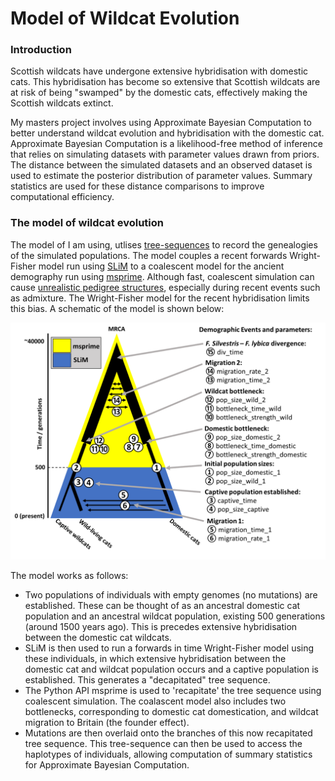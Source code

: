 # Model of Wildcat Evolution

### Introduction

Scottish wildcats have undergone extensive hybridisation with domestic cats. This hybridisation has become so extensive that Scottish wildcats are at risk of being "swamped" by the domestic cats, effectively making the Scottish wildcats extinct.

My masters project involves using Approximate Bayesian Computation to better understand wildcat evolution and hybridisation with the domestic cat. Approximate Bayesian Computation is a likelihood-free method of inference that relies on simulating datasets with parameter values drawn from priors. The distance between the simulated datasets and an observed dataset is used to estimate the posterior distribution of parameter values. Summary statistics are used for these distance comparisons to improve computational efficiency.

### The model of wildcat evolution

The model of I am using, utlises [tree-sequences](https://journals.plos.org/ploscompbiol/article?id=10.1371/journal.pcbi.1006581) to record the genealogies of the simulated populations. The model couples a recent forwards Wright-Fisher model run using [SLiM](http://benhaller.com/slim/SLiM_Manual.pdf) to a coalescent model for the ancient demography run using [msprime](https://msprime.readthedocs.io/en/stable/tutorial.html). Although fast, coalescent simulation can cause [unrealistic pedigree structures](https://www.genetics.org/content/190/4/1433.short), especially during recent events such as admixture. The Wright-Fisher model for the recent hybridisation limits this bias. A schematic of the model is shown below:

![Model schematic](plots/model_schematic.png)

The model works as follows:
- Two populations of individuals with empty genomes (no mutations) are established. These can be thought of as an ancestral domestic cat population and an ancestral wildcat population, existing 500 generations (around 1500 years ago). This is precedes extensive hybridisation between the domestic cat wildcats.
- SLiM is then used to run a forwards in time Wright-Fisher model using these individuals, in which extensive hybridisation between the domestic cat and wildcat population occurs and a captive population is established. This generates a "decapitated" tree sequence.
- The Python API msprime is used to 'recapitate' the tree sequence using coalescent simulation. The coalascent model also includes two bottlenecks, corresponding to domestic cat domestication, and wildcat migration to Britain (the founder effect).
- Mutations are then overlaid onto the branches of this now recapitated tree sequence. This tree-sequence can then be used to access the haplotypes of individuals, allowing computation of summary statistics for Approximate Bayesian Computation.
